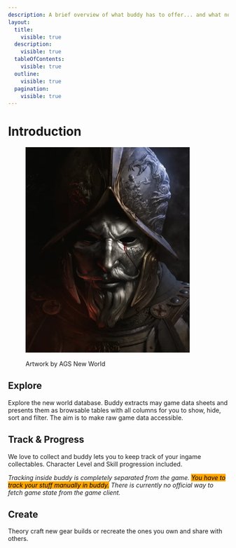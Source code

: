 ```yaml
---
description: A brief overview of what buddy has to offer... and what not
layout:
  title:
    visible: true
  description:
    visible: true
  tableOfContents:
    visible: true
  outline:
    visible: true
  pagination:
    visible: true
---
```


# Introduction

<figure><img src=".gitbook/assets/landing.webp" alt="" width="375"><figcaption><p>Artwork by AGS New World</p></figcaption></figure>

## Explore

Explore the new world database. Buddy extracts may game data sheets and presents them as browsable tables with all columns for you to show, hide, sort and filter. The aim is to make raw game data accessible.&#x20;

## Track & Progress

We love to collect and buddy lets you to keep track of your ingame collectables. Character Level and Skill progression included.&#x20;

_Tracking inside buddy is completely separated from the game. <mark style="background-color:orange;">You have to track your stuff manually in buddy.</mark> There is currently no official way to fetch game state from the game client._

## Create

Theory craft new gear builds or recreate the ones you own and share with others.&#x20;



